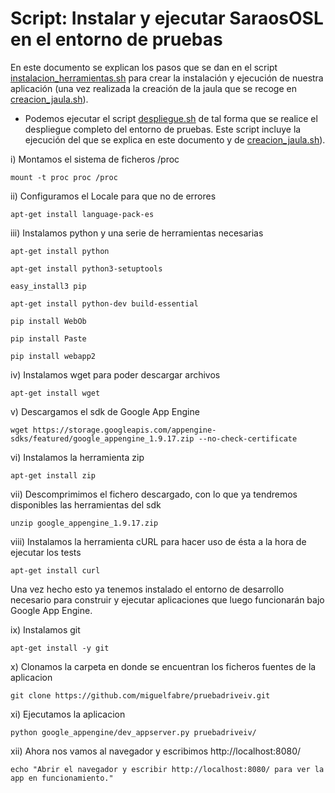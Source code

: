 # Script: Instalar y ejecutar SaraosOSL en el entorno de pruebas

En este documento se explican los pasos que se dan en el script [instalacion_herramientas.sh](https://github.com/miguelfabre/Proyecto/blob/master/script/instalacion_herramientas.sh) para crear la instalación y ejecución de nuestra aplicación (una vez realizada la creación de la jaula que se recoge en [creacion_jaula.sh](https://github.com/miguelfabre/Proyecto/blob/master/script/creacion_jaula.sh)).

* Podemos ejecutar el script [despliegue.sh](https://github.com/miguelfabre/Proyecto/blob/master/script/despliegue.sh) de tal forma que se realice el despliegue completo del entorno de pruebas. Este script incluye la ejecución del que se explica en este documento y de [creacion_jaula.sh](https://github.com/miguelfabre/Proyecto/blob/master/script/creacion_jaula.sh)).  

i) Montamos el sistema de ficheros /proc

```mount -t proc proc /proc```

ii) Configuramos el Locale para que no de errores 

```apt-get install language-pack-es```

iii) Instalamos python y una serie de herramientas necesarias

```apt-get install python```

```apt-get install python3-setuptools```

```easy_install3 pip```

```apt-get install python-dev build-essential```

```pip install WebOb```

```pip install Paste```

```pip install webapp2```

iv) Instalamos wget para poder descargar archivos

```apt-get install wget```

v) Descargamos el sdk de Google App Engine

```wget https://storage.googleapis.com/appengine-sdks/featured/google_appengine_1.9.17.zip --no-check-certificate```

vi) Instalamos la herramienta zip

```apt-get install zip```

vii) Descomprimimos el fichero descargado, con lo que ya tendremos disponibles las herramientas del sdk

```unzip google_appengine_1.9.17.zip```

viii) Instalamos la herramienta cURL para hacer uso de ésta a la hora de ejecutar los tests

```apt-get install curl```

Una vez hecho esto ya tenemos instalado el entorno de desarrollo necesario para construir y ejecutar aplicaciones que luego funcionarán bajo Google App Engine.

ix) Instalamos git

```apt-get install -y git```

x) Clonamos la carpeta en donde se encuentran los ficheros fuentes de la aplicacion

```git clone https://github.com/miguelfabre/pruebadriveiv.git```

xi) Ejecutamos la aplicacion

```python google_appengine/dev_appserver.py pruebadriveiv/```

xii) Ahora nos vamos al navegador y escribimos http://localhost:8080/

```echo "Abrir el navegador y escribir http://localhost:8080/ para ver la app en funcionamiento."```

